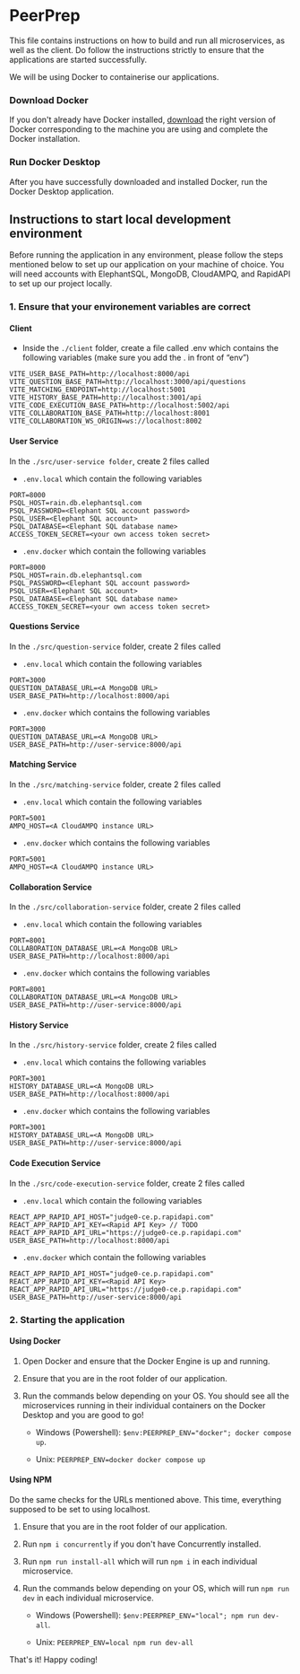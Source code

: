 # PeerPrep
This file contains instructions on how to build and run all microservices, as well as the client. Do follow the instructions strictly to ensure that the applications are started successfully.

We will be using Docker to containerise our applications.

### Download Docker

If you don't already have Docker installed, [download](https://www.docker.com/products/docker-desktop/) the right version of Docker corresponding to the machine you are using and complete the Docker installation.

### Run Docker Desktop

After you have successfully downloaded and installed Docker, run the Docker Desktop application.

## Instructions to start local development environment

Before running the application in any environment, please follow the steps mentioned below to set up our application on your machine of choice. You will need accounts with ElephantSQL, MongoDB, CloudAMPQ, and RapidAPI to set up our project locally.

### 1. Ensure that your environement variables are correct

#### Client

- Inside the `./client` folder, create a file called .env which contains the following variables (make sure you add the . in front of “env”)
```
VITE_USER_BASE_PATH=http://localhost:8000/api
VITE_QUESTION_BASE_PATH=http://localhost:3000/api/questions
VITE_MATCHING_ENDPOINT=http://localhost:5001
VITE_HISTORY_BASE_PATH=http://localhost:3001/api
VITE_CODE_EXECUTION_BASE_PATH=http://localhost:5002/api
VITE_COLLABORATION_BASE_PATH=http://localhost:8001
VITE_COLLABORATION_WS_ORIGIN=ws://localhost:8002
```

#### User Service
In the `./src/user-service folder`, create 2 files called

-  `.env.local` which contain the following variables
```
PORT=8000
PSQL_HOST=rain.db.elephantsql.com
PSQL_PASSWORD=<Elephant SQL account password>
PSQL_USER=<Elephant SQL account>
PSQL_DATABASE=<Elephant SQL database name>
ACCESS_TOKEN_SECRET=<your own access token secret>
```

-  `.env.docker` which contain the following variables
```
PORT=8000
PSQL_HOST=rain.db.elephantsql.com
PSQL_PASSWORD=<Elephant SQL account password>
PSQL_USER=<Elephant SQL account>
PSQL_DATABASE=<Elephant SQL database name>
ACCESS_TOKEN_SECRET=<your own access token secret>
```

#### Questions Service

In the `./src/question-service` folder, create 2 files called

- `.env.local` which contain the following variables
```
PORT=3000
QUESTION_DATABASE_URL=<A MongoDB URL>
USER_BASE_PATH=http://localhost:8000/api
```

- `.env.docker` which contains the following variables
```
PORT=3000
QUESTION_DATABASE_URL=<A MongoDB URL>
USER_BASE_PATH=http://user-service:8000/api
```

#### Matching Service
In the `./src/matching-service` folder, create 2 files called

- `.env.local` which contain the following variables
```
PORT=5001
AMPQ_HOST=<A CloudAMPQ instance URL>
```

- `.env.docker` which contains the following variables
```
PORT=5001
AMPQ_HOST=<A CloudAMPQ instance URL>
```

#### Collaboration Service

In the `./src/collaboration-service` folder, create 2 files called

- `.env.local` which contain the following variables
```
PORT=8001
COLLABORATION_DATABASE_URL=<A MongoDB URL>
USER_BASE_PATH=http://localhost:8000/api
```

- `.env.docker` which contains the following variables
```
PORT=8001
COLLABORATION_DATABASE_URL=<A MongoDB URL>
USER_BASE_PATH=http://user-service:8000/api
```

#### History Service

In the `./src/history-service` folder, create 2 files called

- `.env.local` which contains the following variables
```
PORT=3001
HISTORY_DATABASE_URL=<A MongoDB URL>
USER_BASE_PATH=http://localhost:8000/api
```
- `.env.docker` which contains the following variables
```
PORT=3001
HISTORY_DATABASE_URL=<A MongoDB URL>
USER_BASE_PATH=http://user-service:8000/api
```

#### Code Execution Service

In the `./src/code-execution-service` folder, create 2 files called

- `.env.local` which contain the following variables
```
REACT_APP_RAPID_API_HOST="judge0-ce.p.rapidapi.com"
REACT_APP_RAPID_API_KEY=<Rapid API Key> // TODO
REACT_APP_RAPID_API_URL="https://judge0-ce.p.rapidapi.com"
USER_BASE_PATH=http://localhost:8000/api
```
- `.env.docker` which contain the following variables
```
REACT_APP_RAPID_API_HOST="judge0-ce.p.rapidapi.com"
REACT_APP_RAPID_API_KEY=<Rapid API Key>
REACT_APP_RAPID_API_URL="https://judge0-ce.p.rapidapi.com"
USER_BASE_PATH=http://user-service:8000/api
```

### 2. Starting the application

#### Using Docker

1. Open Docker and ensure that the Docker Engine is up and running. 

2. Ensure that you are in the root folder of our application.

3. Run the commands below depending on your OS. You should see all the microservices running in their individual containers on the Docker Desktop and you are good to go!

    - Windows (Powershell): `$env:PEERPREP_ENV="docker"; docker compose up`.

    - Unix: `PEERPREP_ENV=docker docker compose up`

#### Using NPM

Do the same checks for the URLs mentioned above. This time, everything supposed to be set to using localhost.

1. Ensure that you are in the root folder of our application.

2. Run `npm i concurrently` if you don't have Concurrently installed.

3. Run `npm run install-all` which will run `npm i` in each individual microservice.

4. Run the commands below depending on your OS, which will run `npm run dev` in each individual microservice.

    - Windows (Powershell): `$env:PEERPREP_ENV="local"; npm run dev-all`.

    - Unix: `PEERPREP_ENV=local npm run dev-all`

That's it! Happy coding!